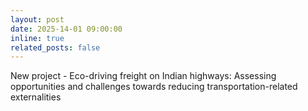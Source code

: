 ```yaml
---
layout: post
date: 2025-14-01 09:00:00
inline: true
related_posts: false
---
```


New project - Eco-driving freight on Indian highways: Assessing opportunities and challenges towards reducing transportation-related externalities
